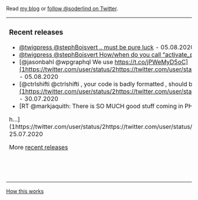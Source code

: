  Read [my blog](https://soderlind.no/) or [follow @soderlind on Twitter](https://twitter.com/soderlind).

<table><tr><td valign="top" width="33%">

### Recent releases
<!-- recent_releases starts -->
* [@twigpress @stephBoisvert .. must be pure luck](1https://twitter.com/user/status/2https://twitter.com/user/status/9https://twitter.com/user/status/0https://twitter.com/user/status/9https://twitter.com/user/status/5https://twitter.com/user/status/4https://twitter.com/user/status/2https://twitter.com/user/status/0https://twitter.com/user/status/8https://twitter.com/user/status/9https://twitter.com/user/status/7https://twitter.com/user/status/6https://twitter.com/user/status/5https://twitter.com/user/status/2https://twitter.com/user/status/7https://twitter.com/user/status/3https://twitter.com/user/status/6https://twitter.com/user/status/0) - 05.08.2020
* [@twigpress @stephBoisvert How/when do you call “activate_plugin”? I use it on my multisite and it’s not breaking my media upload view](1https://twitter.com/user/status/2https://twitter.com/user/status/9https://twitter.com/user/status/0https://twitter.com/user/status/9https://twitter.com/user/status/5https://twitter.com/user/status/3https://twitter.com/user/status/8https://twitter.com/user/status/7https://twitter.com/user/status/2https://twitter.com/user/status/1https://twitter.com/user/status/2https://twitter.com/user/status/3https://twitter.com/user/status/6https://twitter.com/user/status/0https://twitter.com/user/status/0https://twitter.com/user/status/9https://twitter.com/user/status/0https://twitter.com/user/status/3) - 05.08.2020
* [@jasonbahl @wpgraphql We use https://t.co/jPWeMyD5oC](1https://twitter.com/user/status/2https://twitter.com/user/status/9https://twitter.com/user/status/0https://twitter.com/user/status/9https://twitter.com/user/status/5https://twitter.com/user/status/2https://twitter.com/user/status/1https://twitter.com/user/status/6https://twitter.com/user/status/3https://twitter.com/user/status/9https://twitter.com/user/status/0https://twitter.com/user/status/9https://twitter.com/user/status/4https://twitter.com/user/status/0https://twitter.com/user/status/2https://twitter.com/user/status/6https://twitter.com/user/status/2https://twitter.com/user/status/4) - 05.08.2020
* [@ctrlshifti @ctrlshifti , your code is badly formatted 
, should be https://t.co/UZo2gBZFW1](1https://twitter.com/user/status/2https://twitter.com/user/status/8https://twitter.com/user/status/8https://twitter.com/user/status/9https://twitter.com/user/status/0https://twitter.com/user/status/8https://twitter.com/user/status/8https://twitter.com/user/status/7https://twitter.com/user/status/2https://twitter.com/user/status/9https://twitter.com/user/status/4https://twitter.com/user/status/6https://twitter.com/user/status/7https://twitter.com/user/status/9https://twitter.com/user/status/0https://twitter.com/user/status/4https://twitter.com/user/status/0https://twitter.com/user/status/0) - 30.07.2020
* [RT @markjaquith: There is SO MUCH good stuff coming in PHP 8. Stuff that I will absolutely use daily. And it comes out on my birthday. 🥳

h…](1https://twitter.com/user/status/2https://twitter.com/user/status/8https://twitter.com/user/status/7https://twitter.com/user/status/1https://twitter.com/user/status/6https://twitter.com/user/status/7https://twitter.com/user/status/5https://twitter.com/user/status/1https://twitter.com/user/status/6https://twitter.com/user/status/8https://twitter.com/user/status/5https://twitter.com/user/status/9https://twitter.com/user/status/6https://twitter.com/user/status/8https://twitter.com/user/status/2https://twitter.com/user/status/8https://twitter.com/user/status/2https://twitter.com/user/status/0) - 25.07.2020
<!-- recent_releases ends -->
More [recent releases](https://github.com/soderlind/soderlind/blob/main/releases.md)
</td><td valign="top" width="34%">

### On my blog
<!-- blog starts -->
* [How to import native ES modules in WordPress](https://soderlind.no/how-to-import-native-es-modules-in-wordpress/) - 04.12.2019
* [add_theme_support( 'disable_block_style')](https://soderlind.no/add-theme-support-disable-block-style/) - 07.11.2019
* [Hide block styles in Gutenberg](https://soderlind.no/hide-block-styles-in-gutenberg/) - 18.10.2019
* [Local by Flywheel: Using WordMove to mirror sites](https://soderlind.no/local-by-flywheel-using-wordmove-to-mirror-sites/) - 30.09.2019
* [Learn to code!](https://soderlind.no/learn-to-code/) - 21.12.2018
<!-- blog ends -->
More on [soderlind.no](https://soderlind.no/)
</td><td valign="top" width="33%">

### Read
<!-- read starts -->
* [Miscellaneous Developer Focused Changes in WordPress 5.5](https://make.wordpress.org/core/2020/07/29/miscellaneous-developer-focused-changes-in-wordpress-5-5) - 29.07.2020
* [New in PHP 8](https://stitcher.io/blog/new-in-php-8) - 25.07.2020
* [New wp_get_environment_type() function in WordPress 5.5](https://make.wordpress.org/core/2020/07/24/new-wp_get_environment_type-function-in-wordpress-5-5) - 24.07.2020
* [RSS Feeds for WordPress Plugin and Theme Support Forum Topics and Replies](https://kaspars.net/blog/wp-org-support-forum-rss-replies) - 24.07.2020
* [New XML Sitemaps Functionality in WordPress 5.5](https://make.wordpress.org/core/2020/07/22/new-xml-sitemaps-functionality-in-wordpress-5-5) - 23.07.2020
<!-- read ends -->
</td></tr></table>

<a href="https://simonwillison.net/2020/Jul/10/self-updating-profile-readme/">How this works</a>
